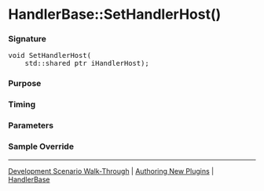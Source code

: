 # HandlerBase::SetHandlerHost()

### Signature

<pre>
void SetHandlerHost(
    std::shared_ptr<IRawHandlerHost> iHandlerHost);
</pre>

### Purpose

### Timing

### Parameters

### Sample Override

----

[Development Scenario Walk-Through](../../../development-scenario.md) | [Authoring New Plugins](../../developer-plugin-creation.md) | [HandlerBase](handler-base.md)
